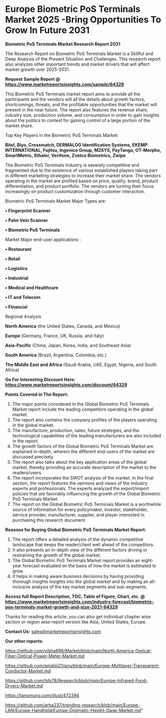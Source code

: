 # Europe Biometric PoS Terminals Market 2025 -Bring Opportunities To Grow In Future 2031

<strong>Biometric PoS Terminals Market Research Report 2031</strong>

The Research Report on Biometric PoS Terminals Market is a Skillful and Deep Analysis of the Present Situation and Challenges. This research report also analyzes other important trends and market drivers that will affect market growth over 2025-2031.

<strong>Request Sample Report @ <a href=https://www.marketreportsinsights.com/sample/64329>https://www.marketreportsinsights.com/sample/64329</a></strong>

This Biometric PoS Terminals market report aims to provide all the participants and the vendors will all the details about growth factors, shortcomings, threats, and the profitable opportunities that the market will present in the near future. The report also features the revenue share, industry size, production volume, and consumption in order to gain insights about the politics to contest for gaining control of a large portion of the market share.

Top Key Players in the Biometric PoS Terminals Market:

<strong>Bitel, Biyo, Crossmatch, DERMALOG Identification Systems, EKEMP INTERNATIONAL, Fujitsu, Ingenico Group, M2SYS, PayTango, OT-Morpho, SmartMetric, Sthaler, Verifone, Zvetco Biometrics, Zwipe</strong>

The Biometric PoS Terminals Industry is severely competitive and fragmented due to the existence of various established players taking part in different marketing strategies to increase their market share. The vendors operating in the market are profiled based on price, quality, brand, product differentiation, and product portfolio. The vendors are turning their focus increasingly on product customization through customer interaction.

Biometric PoS Terminals Market Major Types are:

<strong>• Fingerprint Scanner

• Palm Vein Scanner

• Biometric PoS Terminals</strong>

Market Major end-user applications :

<strong>• Restaurant

• Retail

• Logistics

• Industrial

• Medical and Healthcare

• IT and Telecom

• Financial</strong>

Regional Analysis

</u><strong><b>North America</b></strong> (the United States, Canada, and Mexico)

<strong><b>Europe </b></strong>(Germany, France, UK, Russia, and Italy)

<strong><b>Asia-Pacific</b></strong> (China, Japan, Korea, India, and Southeast Asia)

<strong><b>South America</b></strong> (Brazil, Argentina, Colombia, etc.)

<strong><b>The Middle East and Africa</b></strong> (Saudi Arabia, UAE, Egypt, Nigeria, and South Africa)

<strong>Go For Interesting Discount Here: <a href=https://www.marketreportsinsights.com/discount/64329>https://www.marketreportsinsights.com/discount/64329</a></strong>

<strong>Points Covered in The Report:</strong>
<ol>
  <li>The major points considered in the Global Biometric PoS Terminals Market report include the leading competitors operating in the global market.</li>
  <li>The report also contains the company profiles of the players operating in the global market.</li>
  <li>The manufacture, production, sales, future strategies, and the technological capabilities of the leading manufacturers are also included in the report.</li>
  <li>The growth factors of the Global Biometric PoS Terminals Market are explained in-depth, wherein the different end-users of the market are discussed precisely.</li>
  <li>The report also talks about the key application areas of the global market, thereby providing an accurate description of the market to the readers/users.</li>
  <li>The report incorporates the SWOT analysis of the market. In the final section, the report features the opinions and views of the industry experts and professionals. The experts analyzed the export/import policies that are favorably influencing the growth of the Global Biometric PoS Terminals Market.</li>
  <li>The report on the Global Biometric PoS Terminals Market is a worthwhile source of information for every policymaker, investor, stakeholder, service provider, manufacturer, supplier, and player interested in purchasing this research document.</li>
</ol>
<strong>Reasons for Buying Global Biometric PoS Terminals Market Report:</strong>

<ol>
  <li>The report offers a detailed analysis of the dynamic competitive landscape that keeps the reader/client well ahead of the competitors.</li>
  <li>It also presents an in-depth view of the different factors driving or restraining the growth of the global market.</li>
  <li>The Global Biometric PoS Terminals Market report provides an eight-year forecast evaluated on the basis of how the market is estimated to grow.</li>
  <li>It helps in making aware business decisions by having providing thorough insights insights into the global market and by making an all-inclusive analysis of the key market segments and sub-segments.</li>
</ol>
<strong>Access full Report Description, TOC, Table of Figure, Chart, etc. @ <a href=https://www.marketreportsinsights.com/industry-forecast/biometric-pos-terminals-market-growth-and-size-2021-64329>https://www.marketreportsinsights.com/industry-forecast/biometric-pos-terminals-market-growth-and-size-2021-64329</a></strong>


Thanks for reading this article; you can also get individual chapter wise section or region wise report version like Asia, United States, Europe.

<strong>Contact Us:</strong>
sales@marketreportsinsights.com

<strong>Our other reports:</strong>

<a href=https://github.com/vibha898/Market/blob/main/North-America-Optical-Fiber-Optical-Power-Meter-Market.md>https://github.com/vibha898/Market/blob/main/North-America-Optical-Fiber-Optical-Power-Meter-Market.md</a>

<a href=https://github.com/anjaliiii21/anu/blob/main/Europe-Multilayer-Transparent-Conductor-Market.md>https://github.com/anjaliiii21/anu/blob/main/Europe-Multilayer-Transparent-Conductor-Market.md</a>

<a href=https://github.com/Ishi78/Research/blob/main/Europe-Infrared-Food-Dryers-Market.md>https://github.com/Ishi78/Research/blob/main/Europe-Infrared-Food-Dryers-Market.md</a>

<a href=https://tanomuno.com/illust/472394>https://tanomuno.com/illust/472394</a>

<a href=https://github.com/arha237/trending-research/blob/main/Europe-LAN/Europe-Handheld/Europe-Digimatic-Height-Gage-Market.md>https://github.com/arha237/trending-research/blob/main/Europe-LAN/Europe-Handheld/Europe-Digimatic-Height-Gage-Market.md</a>"
